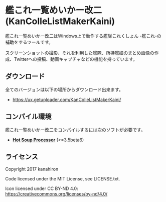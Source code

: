 # 艦これ一覧めいかー改二 (KanColleListMakerKaini)

艦これ一覧めいかー改二はWindows上で動作する艦隊これくしょん -艦これ-の補助をするツールです。

スクリーンショットの撮影、それを利用した艦隊、所持艦娘のまとめ画像の作成、Twitterへの投稿、動画キャプチャなどの機能を持っています。

## ダウンロード

全てのバージョンは以下の場所からダウンロード出来ます。
- https://ux.getuploader.com/KanColleListMakerKaini/

## コンパイル環境

艦これ一覧めいかー改二をコンパイルするには次のソフトが必要です。
- **[Hot Soup Processor](http://hsp.tv/)** (>=3.5beta6)

## ライセンス
Copyright 2017 kanahiron

Code licensed under the MIT License, see LICENSE.txt.

Icon licensed under CC BY-ND 4.0: https://creativecommons.org/licenses/by-nd/4.0/
